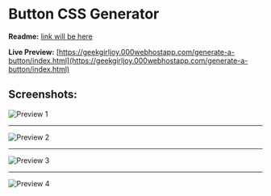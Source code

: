 # Button CSS Generator 

**Readme:** [link will be here](https://github.com/geekgirljoy/JavaScript/tree/master/Projects/ButtonCSSGenerator)

**Live Preview:** [https://geekgirljoy.000webhostapp.com/generate-a-button/index.html](https://geekgirljoy.000webhostapp.com/generate-a-button/index.html)

##  Screenshots:

![Preview 1](https://raw.githubusercontent.com/geekgirljoy/JavaScript/master/Projects/ButtonCSSGenerator/Preview_1.png "Preview 1")

---

![Preview 2](https://raw.githubusercontent.com/geekgirljoy/JavaScript/master/Projects/ButtonCSSGenerator/Preview_2.png "Preview 2")

---

![Preview 3](https://raw.githubusercontent.com/geekgirljoy/JavaScript/master/Projects/ButtonCSSGenerator/Preview_3.png "Preview 3")

---

![Preview 4](https://raw.githubusercontent.com/geekgirljoy/JavaScript/master/Projects/ButtonCSSGenerator/Preview_4.png "Preview 4")

